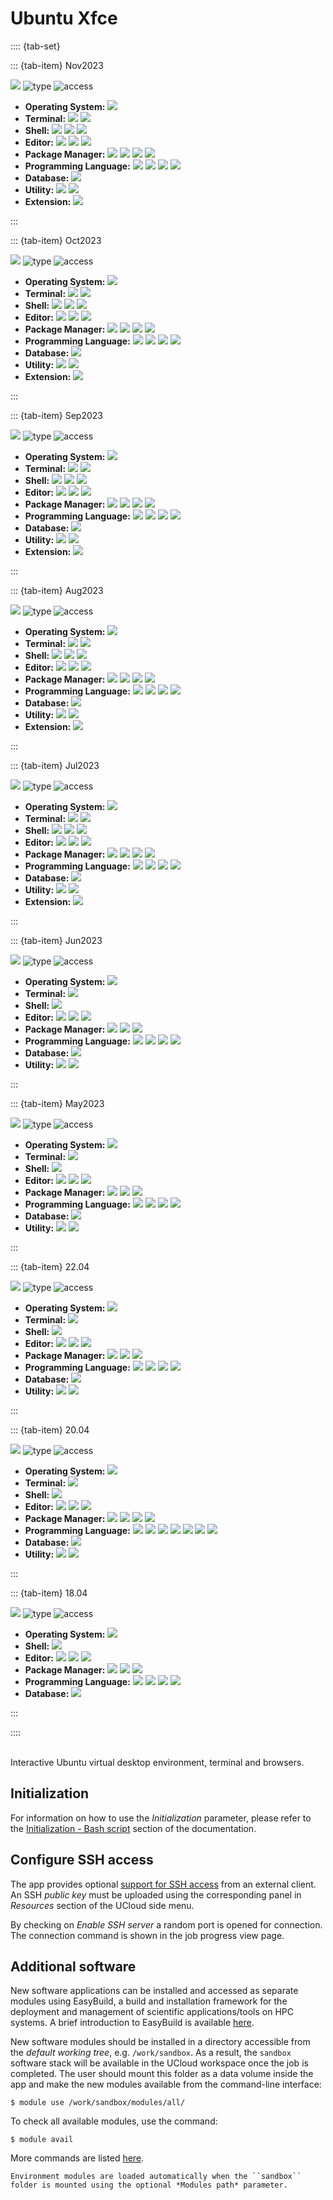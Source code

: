 # Ubuntu Xfce

:::: {tab-set}

::: {tab-item} Nov2023

[![](badges/release-Nov2023-blue.svg)](https://cloud.sdu.dk/app/jobs/create?app=ubuntu-xfce&version=Nov2023)
![type](badges/type-VDE-yellow.svg)
![access](badges/access-open-green.svg)
* **Operating System:** ![](./badges/Ubuntu-22.04-lightseagreen.svg)
* **Terminal:** ![](./badges/tini-0.19.0-lightseagreen.svg) ![](./badges/tmux-3.2a-lightseagreen.svg)
* **Shell:** ![](./badges/bash-5.1.16-lightseagreen.svg) ![](./badges/fish-3.3.1-lightseagreen.svg) ![](./badges/zsh-5.8.1-lightseagreen.svg)
* **Editor:** ![](./badges/emacs-27.1-lightseagreen.svg) ![](./badges/nano-6.2-lightseagreen.svg) ![](./badges/vim-8.2-lightseagreen.svg)
* **Package Manager:** ![](./badges/apt-2.4.10-lightseagreen.svg) ![](./badges/dpkg-1.21.1-lightseagreen.svg) ![](./badges/npm-8.5.1-lightseagreen.svg) ![](./badges/pip-23.3.1-lightseagreen.svg)
* **Programming Language:** ![](./badges/GCC-11.4.0-lightseagreen.svg) ![](./badges/Mono-6.8.0.105-lightseagreen.svg) ![](./badges/OpenJDK-11.0.20.1-lightseagreen.svg) ![](./badges/Python-3.10.12-lightseagreen.svg)
* **Database:** ![](./badges/SQLite-3.37.2-lightseagreen.svg)
* **Utility:** ![](./badges/EasyBuild-4.8.2-lightseagreen.svg) ![](./badges/Lmod-8.7-lightseagreen.svg)
* **Extension:** ![](./badges/OpenMPI-4.1.2-lightseagreen.svg)

:::

::: {tab-item} Oct2023

[![](badges/release-Oct2023-blue.svg)](https://cloud.sdu.dk/app/jobs/create?app=ubuntu-xfce&version=Oct2023)
![type](badges/type-VDE-yellow.svg)
![access](badges/access-open-green.svg)
* **Operating System:** ![](./badges/Ubuntu-22.04-lightseagreen.svg)
* **Terminal:** ![](./badges/tini-0.19.0-lightseagreen.svg) ![](./badges/tmux-3.2a-lightseagreen.svg)
* **Shell:** ![](./badges/bash-5.1.16-lightseagreen.svg) ![](./badges/fish-3.3.1-lightseagreen.svg) ![](./badges/zsh-5.8.1-lightseagreen.svg)
* **Editor:** ![](./badges/emacs-27.1-lightseagreen.svg) ![](./badges/nano-6.2-lightseagreen.svg) ![](./badges/vim-8.2-lightseagreen.svg)
* **Package Manager:** ![](./badges/apt-2.4.10-lightseagreen.svg) ![](./badges/dpkg-1.21.1-lightseagreen.svg) ![](./badges/npm-8.5.1-lightseagreen.svg) ![](./badges/pip-23.2.1-lightseagreen.svg)
* **Programming Language:** ![](./badges/GCC-11.4.0-lightseagreen.svg) ![](./badges/Mono-6.8.0.105-lightseagreen.svg) ![](./badges/OpenJDK-11.0.20.1-lightseagreen.svg) ![](./badges/Python-3.10.12-lightseagreen.svg)
* **Database:** ![](./badges/SQLite-3.37.2-lightseagreen.svg)
* **Utility:** ![](./badges/EasyBuild-4.8.1-lightseagreen.svg) ![](./badges/Lmod-8.7-lightseagreen.svg)
* **Extension:** ![](./badges/OpenMPI-4.1.2-lightseagreen.svg)

:::

::: {tab-item} Sep2023

[![](badges/release-Sep2023-blue.svg)](https://cloud.sdu.dk/app/jobs/create?app=ubuntu-xfce&version=Sep2023)
![type](badges/type-VDE-yellow.svg)
![access](badges/access-open-green.svg)
* **Operating System:** ![](./badges/Ubuntu-22.04-lightseagreen.svg)
* **Terminal:** ![](./badges/tini-0.19.0-lightseagreen.svg) ![](./badges/tmux-3.2a-lightseagreen.svg)
* **Shell:** ![](./badges/bash-5.1.16-lightseagreen.svg) ![](./badges/fish-3.3.1-lightseagreen.svg) ![](./badges/zsh-5.8.1-lightseagreen.svg)
* **Editor:** ![](./badges/emacs-27.1-lightseagreen.svg) ![](./badges/nano-6.2-lightseagreen.svg) ![](./badges/vim-8.2-lightseagreen.svg)
* **Package Manager:** ![](./badges/apt-2.4.10-lightseagreen.svg) ![](./badges/dpkg-1.21.1-lightseagreen.svg) ![](./badges/npm-8.5.1-lightseagreen.svg) ![](./badges/pip-23.2.1-lightseagreen.svg)
* **Programming Language:** ![](./badges/GCC-11.4.0-lightseagreen.svg) ![](./badges/Mono-6.8.0.105-lightseagreen.svg) ![](./badges/OpenJDK-11.0.20.1-lightseagreen.svg) ![](./badges/Python-3.10.12-lightseagreen.svg)
* **Database:** ![](./badges/SQLite-3.37.2-lightseagreen.svg)
* **Utility:** ![](./badges/EasyBuild-4.8.0-lightseagreen.svg) ![](./badges/Lmod-8.7-lightseagreen.svg)
* **Extension:** ![](./badges/OpenMPI-4.1.2-lightseagreen.svg)

:::

::: {tab-item} Aug2023

[![](badges/release-Aug2023-blue.svg)](https://cloud.sdu.dk/app/jobs/create?app=ubuntu-xfce&version=Aug2023)
![type](badges/type-VDE-yellow.svg)
![access](badges/access-open-green.svg)
* **Operating System:** ![](./badges/Ubuntu-22.10-lightseagreen.svg)
* **Terminal:** ![](./badges/tini-0.19.0-lightseagreen.svg) ![](./badges/tmux-3.3a-lightseagreen.svg)
* **Shell:** ![](./badges/bash-5.2.2-lightseagreen.svg) ![](./badges/fish-3.5.1-lightseagreen.svg) ![](./badges/zsh-5.9-lightseagreen.svg)
* **Editor:** ![](./badges/emacs-27.1-lightseagreen.svg) ![](./badges/nano-6.4-lightseagreen.svg) ![](./badges/vim-9.0-lightseagreen.svg)
* **Package Manager:** ![](./badges/apt-2.5.3-lightseagreen.svg) ![](./badges/dpkg-1.21.9-lightseagreen.svg) ![](./badges/npm-8.18.0-lightseagreen.svg) ![](./badges/pip-23.1.2-lightseagreen.svg)
* **Programming Language:** ![](./badges/GCC-12.2.0-lightseagreen.svg) ![](./badges/Mono-6.8.0.105-lightseagreen.svg) ![](./badges/OpenJDK-11.0.19-lightseagreen.svg) ![](./badges/Python-3.10.7-lightseagreen.svg)
* **Database:** ![](./badges/SQLite-3.39.3-lightseagreen.svg)
* **Utility:** ![](./badges/EasyBuild-4.7.2-lightseagreen.svg) ![](./badges/Lmod-8.7-lightseagreen.svg)
* **Extension:** ![](./badges/OpenMPI-4.1.4-lightseagreen.svg)

:::

::: {tab-item} Jul2023

[![](badges/release-Jul2023-blue.svg)](https://cloud.sdu.dk/app/jobs/create?app=ubuntu-xfce&version=Jul2023)
![type](badges/type-VDE-yellow.svg)
![access](badges/access-open-green.svg)
* **Operating System:** ![](./badges/Ubuntu-22.10-lightseagreen.svg)
* **Terminal:** ![](./badges/tini-0.19.0-lightseagreen.svg) ![](./badges/tmux-3.3a-lightseagreen.svg)
* **Shell:** ![](./badges/bash-5.2.2-lightseagreen.svg) ![](./badges/fish-3.5.1-lightseagreen.svg) ![](./badges/zsh-5.9-lightseagreen.svg)
* **Editor:** ![](./badges/emacs-27.1-lightseagreen.svg) ![](./badges/nano-6.4-lightseagreen.svg) ![](./badges/vim-9.0-lightseagreen.svg)
* **Package Manager:** ![](./badges/apt-2.5.3-lightseagreen.svg) ![](./badges/dpkg-1.21.9-lightseagreen.svg) ![](./badges/npm-8.18.0-lightseagreen.svg) ![](./badges/pip-23.1.2-lightseagreen.svg)
* **Programming Language:** ![](./badges/GCC-12.2.0-lightseagreen.svg) ![](./badges/Mono-6.8.0.105-lightseagreen.svg) ![](./badges/OpenJDK-11.0.19-lightseagreen.svg) ![](./badges/Python-3.10.7-lightseagreen.svg)
* **Database:** ![](./badges/SQLite-3.39.3-lightseagreen.svg)
* **Utility:** ![](./badges/EasyBuild-4.7.2-lightseagreen.svg) ![](./badges/Lmod-8.7-lightseagreen.svg)
* **Extension:** ![](./badges/OpenMPI-4.1.4-lightseagreen.svg)

:::

::: {tab-item} Jun2023

[![](badges/release-Jun2023-blue.svg)](https://cloud.sdu.dk/app/jobs/create?app=ubuntu-xfce&version=Jun2023)
![type](badges/type-VDE-yellow.svg)
![access](badges/access-open-green.svg)
* **Operating System:** ![](./badges/Ubuntu-22.10-lightseagreen.svg)
* **Terminal:** ![](./badges/tmux-3.3a-lightseagreen.svg)
* **Shell:** ![](./badges/bash-5.2.2-lightseagreen.svg)
* **Editor:** ![](./badges/emacs-27.1-lightseagreen.svg) ![](./badges/nano-6.4-lightseagreen.svg) ![](./badges/vim-9.0-lightseagreen.svg)
* **Package Manager:** ![](./badges/apt-2.5.3-lightseagreen.svg) ![](./badges/dpkg-1.21.9-lightseagreen.svg) ![](./badges/pip-23.1.2-lightseagreen.svg)
* **Programming Language:** ![](./badges/GCC-12.2.0-lightseagreen.svg) ![](./badges/Mono-6.8.0-lightseagreen.svg) ![](./badges/OpenJDK-11.0.19-lightseagreen.svg) ![](./badges/Python-3.10.7-lightseagreen.svg)
* **Database:** ![](./badges/SQLite-3.39.3-lightseagreen.svg)
* **Utility:** ![](./badges/EasyBuild-4.6.1-lightseagreen.svg) ![](./badges/Lmod-8.7-lightseagreen.svg)

:::

::: {tab-item} May2023

[![](badges/release-May2023-blue.svg)](https://cloud.sdu.dk/app/jobs/create?app=ubuntu-xfce&version=May2023)
![type](badges/type-VDE-yellow.svg)
![access](badges/access-open-green.svg)
* **Operating System:** ![](./badges/Ubuntu-22.10-lightseagreen.svg)
* **Terminal:** ![](./badges/tmux-3.3a-lightseagreen.svg)
* **Shell:** ![](./badges/bash-5.2.2-lightseagreen.svg)
* **Editor:** ![](./badges/emacs-27.1-lightseagreen.svg) ![](./badges/nano-6.4-lightseagreen.svg) ![](./badges/vim-9.0-lightseagreen.svg)
* **Package Manager:** ![](./badges/apt-2.5.3-lightseagreen.svg) ![](./badges/dpkg-1.21.9-lightseagreen.svg) ![](./badges/pip-23.1.2-lightseagreen.svg)
* **Programming Language:** ![](./badges/GCC-12.2.0-lightseagreen.svg) ![](./badges/Mono-6.8.0-lightseagreen.svg) ![](./badges/OpenJDK-11.0.18-lightseagreen.svg) ![](./badges/Python-3.10.7-lightseagreen.svg)
* **Database:** ![](./badges/SQLite-3.39.3-lightseagreen.svg)
* **Utility:** ![](./badges/EasyBuild-4.6.1-lightseagreen.svg) ![](./badges/Lmod-8.7-lightseagreen.svg)

:::

::: {tab-item} 22.04

[![](badges/release-22.04-blue.svg)](https://cloud.sdu.dk/app/jobs/create?app=ubuntu-xfce&version=22.04)
![type](badges/type-VDE-yellow.svg)
![access](badges/access-open-green.svg)
* **Operating System:** ![](./badges/Ubuntu-22.04-lightseagreen.svg)
* **Terminal:** ![](./badges/tmux-3.2a-lightseagreen.svg)
* **Shell:** ![](./badges/bash-5.1.16-lightseagreen.svg)
* **Editor:** ![](./badges/emacs-27.1-lightseagreen.svg) ![](./badges/nano-6.2-lightseagreen.svg) ![](./badges/vim-8.2-lightseagreen.svg)
* **Package Manager:** ![](./badges/apt-2.4.5-lightseagreen.svg) ![](./badges/dpkg-1.21.1-lightseagreen.svg) ![](./badges/pip-22.1.2-lightseagreen.svg)
* **Programming Language:** ![](./badges/GCC-11.2.0-lightseagreen.svg) ![](./badges/Mono-6.8.0-lightseagreen.svg) ![](./badges/OpenJDK-11.0.15-lightseagreen.svg) ![](./badges/Python-3.10.4-lightseagreen.svg)
* **Database:** ![](./badges/SQLite-3.37.2-lightseagreen.svg)
* **Utility:** ![](./badges/EasyBuild-4.6.0-lightseagreen.svg) ![](./badges/Lmod-8.6-lightseagreen.svg)

:::

::: {tab-item} 20.04

[![](badges/release-20.04-blue.svg)](https://cloud.sdu.dk/app/jobs/create?app=ubuntu-xfce&version=20.04-1)
![type](badges/type-VDE-yellow.svg)
![access](badges/access-open-green.svg)
* **Operating System:** ![](./badges/Ubuntu-20.04-lightseagreen.svg)
* **Terminal:** ![](./badges/tmux-3.0a-lightseagreen.svg)
* **Shell:** ![](./badges/bash-5.0.17-lightseagreen.svg)
* **Editor:** ![](./badges/emacs-26.3-lightseagreen.svg) ![](./badges/nano-4.8-lightseagreen.svg) ![](./badges/vim-8.1-lightseagreen.svg)
* **Package Manager:** ![](./badges/apt-2.0.6-lightseagreen.svg) ![](./badges/dpkg-1.19.7-lightseagreen.svg) ![](./badges/pip-21.3-lightseagreen.svg) ![](./badges/RubyGems-3.1.2-lightseagreen.svg)
* **Programming Language:** ![](./badges/GCC-9.4.0-lightseagreen.svg) ![](./badges/Mono-6.8.0-lightseagreen.svg) ![](./badges/OpenJDK-11.0.14.1-lightseagreen.svg) ![](./badges/Python-3.8.10-lightseagreen.svg) ![](./badges/Python-2.7.18-lightseagreen.svg) ![](./badges/Ruby-2.7.0-lightseagreen.svg) ![](./badges/Scala-2.11.12-lightseagreen.svg)
* **Database:** ![](./badges/SQLite-3.31.1-lightseagreen.svg)
* **Utility:** ![](./badges/EasyBuild-4.5.4-lightseagreen.svg) ![](./badges/Lmod-8.6-lightseagreen.svg)

:::

::: {tab-item} 18.04

[![](badges/release-18.04-blue.svg)](https://cloud.sdu.dk/app/jobs/create?app=ubuntu-xfce&version=18.04)
![type](badges/type-VDE-yellow.svg)
![access](badges/access-open-green.svg)
* **Operating System:** ![](./badges/Ubuntu-18.04-lightseagreen.svg)
* **Shell:** ![](./badges/bash-4.4.20-lightseagreen.svg)
* **Editor:** ![](./badges/emacs-25.2.2-lightseagreen.svg) ![](./badges/nano-2.9.3-lightseagreen.svg) ![](./badges/vim-8.0-lightseagreen.svg)
* **Package Manager:** ![](./badges/apt-1.6.11-lightseagreen.svg) ![](./badges/dpkg-1.19.0.5-lightseagreen.svg) ![](./badges/pip-20.0.2-lightseagreen.svg)
* **Programming Language:** ![](./badges/GCC-7.4.0-lightseagreen.svg) ![](./badges/OpenJDK-1.8.0-lightseagreen.svg) ![](./badges/Python-3.6.9-lightseagreen.svg) ![](./badges/Python-2.7.17-lightseagreen.svg)
* **Database:** ![](./badges/SQLite-3.22.0-lightseagreen.svg)

:::

::::

<br>
Interactive Ubuntu virtual desktop environment, terminal and browsers.

## Initialization

For information on how to use the *Initialization* parameter, please refer to the [Initialization - Bash script](../hands-on/init-sh.md) section of the documentation.

## Configure SSH access

The app provides optional [support for SSH access](general_settings.md#configure-ssh-access) from an external client. An SSH *public key* must be uploaded using the corresponding panel in *Resources* section of the UCloud side menu.

By checking on *Enable SSH server* a random port is opened for connection. The connection command is shown in the job progress view page.

## Additional software

New software applications can be installed and accessed as separate modules using EasyBuild, a build and installation framework for the deployment and management of scientific applications/tools on HPC systems.
A brief introduction to EasyBuild is available [here](terminal.md#easybuild).

New software modules should be installed in a directory accessible from the _default working tree_, e.g. `/work/sandbox`. As a result, the `sandbox` software stack will be available in the UCloud workspace once the job is completed. The user should mount this folder as a data volume inside the app and make the new modules available from the command-line interface:

```console
$ module use /work/sandbox/modules/all/
```

To check all available modules, use the command:

```console
$ module avail
```

More commands are listed [here](terminal.md#environment-modules).

``` {note}
Environment modules are loaded automatically when the ``sandbox`` folder is mounted using the optional *Modules path* parameter.
```
